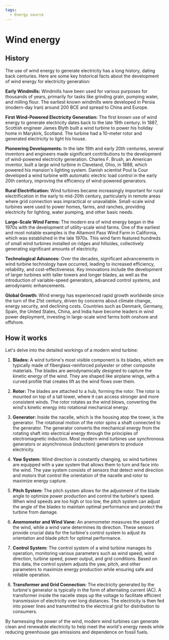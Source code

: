 ```yaml
---
tags:
  - Energy source
---
```


<head>
    <meta charset="UTF-8">
    <meta name="viewport" content="width=device-width, initial-scale=1.0">
    <meta name="description" content="Welcome to ac-electricity! Here you will learn more about electricity, the different components used to make an electrical circuit as well as their features and use cases.">
    <meta name="keywords" content="alexis carbillet, carbillet, electricity, capacitors, conductors, diodes, electronic, energy source, hardware, home appliances, inductors, insulators, resistors, semi-conductors">
    <meta name="author" content="Alexis Carbillet ">
</head>

# Wind energy

## History

The use of wind energy to generate electricity has a long history, dating back centuries. Here are some key historical facts about the development of wind energy for electricity generation:

**Early Windmills:** Windmills have been used for various purposes for thousands of years, primarily for tasks like grinding grain, pumping water, and milling flour. The earliest known windmills were developed in Persia (modern-day Iran) around 200 BCE and spread to China and Europe.

**First Wind-Powered Electricity Generation:** The first known use of wind energy to generate electricity dates back to the late 19th century. In 1887, Scottish engineer James Blyth built a wind turbine to power his holiday home in Marykirk, Scotland. The turbine had a 10-meter rotor and generated electricity to light his house.

**Pioneering Developments:** In the late 19th and early 20th centuries, several inventors and engineers made significant contributions to the development of wind-powered electricity generation. Charles F. Brush, an American inventor, built a large wind turbine in Cleveland, Ohio, in 1888, which powered his mansion's lighting system. Danish scientist Poul la Cour developed a wind turbine with automatic electric load control in the early 20th century, improving the efficiency of wind-powered generators.

**Rural Electrification:** Wind turbines became increasingly important for rural electrification in the early to mid-20th century, particularly in remote areas where grid connection was impractical or unavailable. Small-scale wind turbines were used to power homes, farms, and ranches, providing electricity for lighting, water pumping, and other basic needs.

**Large-Scale Wind Farms:** The modern era of wind energy began in the 1970s with the development of utility-scale wind farms. One of the earliest and most notable examples is the Altamont Pass Wind Farm in California, which was established in the late 1970s. This wind farm featured hundreds of small wind turbines installed on ridges and hillsides, collectively generating significant amounts of electricity.

**Technological Advances:** Over the decades, significant advancements in wind turbine technology have occurred, leading to increased efficiency, reliability, and cost-effectiveness. Key innovations include the development of larger turbines with taller towers and longer blades, as well as the introduction of variable-speed generators, advanced control systems, and aerodynamic enhancements.

**Global Growth:** Wind energy has experienced rapid growth worldwide since the turn of the 21st century, driven by concerns about climate change, energy security, and declining costs. Countries such as Denmark, Germany, Spain, the United States, China, and India have become leaders in wind power deployment, investing in large-scale wind farms both onshore and offshore.

## How it works

Let's delve into the detailed workings of a modern wind turbine:

1. **Blades:** A wind turbine's most visible component is its blades, which are typically made of fiberglass-reinforced polyester or other composite materials. The blades are aerodynamically designed to capture the kinetic energy of the wind. They are shaped like airplane wings, with a curved profile that creates lift as the wind flows over them.

2. **Rotor:** The blades are attached to a hub, forming the rotor. The rotor is mounted on top of a tall tower, where it can access stronger and more consistent winds. The rotor rotates as the wind blows, converting the wind's kinetic energy into rotational mechanical energy.

3. **Generator:** Inside the nacelle, which is the housing atop the tower, is the generator. The rotational motion of the rotor spins a shaft connected to the generator. The generator converts the mechanical energy from the rotating shaft into electrical energy through the principles of electromagnetic induction. Most modern wind turbines use synchronous generators or asynchronous (induction) generators to produce electricity.

4. **Yaw System:** Wind direction is constantly changing, so wind turbines are equipped with a yaw system that allows them to turn and face into the wind. The yaw system consists of sensors that detect wind direction and motors that control the orientation of the nacelle and rotor to maximize energy capture.

5. **Pitch System:** The pitch system allows for the adjustment of the blade angle to optimize power production and control the turbine's speed. When wind speeds are too high or too low, the pitch system can adjust the angle of the blades to maintain optimal performance and protect the turbine from damage.

6. **Anemometer and Wind Vane:** An anemometer measures the speed of the wind, while a wind vane determines its direction. These sensors provide crucial data for the turbine's control system to adjust its orientation and blade pitch for optimal performance.

7. **Control System:** The control system of a wind turbine manages its operation, monitoring various parameters such as wind speed, wind direction, turbine speed, power output, and grid conditions. Based on this data, the control system adjusts the yaw, pitch, and other parameters to maximize energy production while ensuring safe and reliable operation.

8. **Transformer and Grid Connection:** The electricity generated by the turbine's generator is typically in the form of alternating current (AC). A transformer inside the nacelle steps up the voltage to facilitate efficient transmission of electricity over long distances. The electricity is then fed into power lines and transmitted to the electrical grid for distribution to consumers.

By harnessing the power of the wind, modern wind turbines can generate clean and renewable electricity to help meet the world's energy needs while reducing greenhouse gas emissions and dependence on fossil fuels.